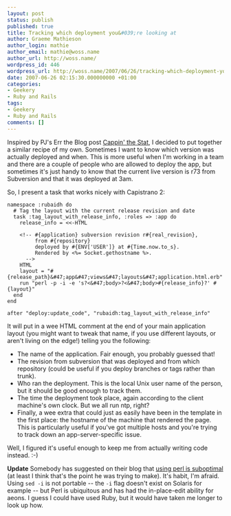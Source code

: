 ```yaml
---
layout: post
status: publish
published: true
title: Tracking which deployment you&#039;re looking at
author: Graeme Mathieson
author_login: mathie
author_email: mathie@woss.name
author_url: http://woss.name/
wordpress_id: 446
wordpress_url: http://woss.name/2007/06/26/tracking-which-deployment-youre-looking-at/
date: 2007-06-26 02:15:30.000000000 +01:00
categories:
- Geekery
- Ruby and Rails
tags:
- Geekery
- Ruby and Rails
comments: []
---
```

Inspired by PJ's Err the Blog post [Cappin' the Stat](http:&#47;&#47;errtheblog.com&#47;post&#47;5961), I decided to put together a similar recipe of my own.  Sometimes I want to know which version was actually deployed and when.  This is more useful when I'm working in a team and there are a couple of people who are allowed to deploy the app, but sometimes it's just handy to know that the current live version is r73 from Subversion and that it was deployed at 3am.

So, I present a task that works nicely with Capistrano 2:

    namespace :rubaidh do
      # Tag the layout with the current release revision and date
      task :tag_layout_with_release_info, :roles => :app do
        release_info = <<-HTML

        <!-- #{application} subversion revision r#{real_revision},
             from #{repository}
             deployed by #{ENV['USER']} at #{Time.now.to_s}.
             Rendered by <%= Socket.gethostname %>.
          -->
        HTML
        layout = "#{release_path}&#47;app&#47;views&#47;layouts&#47;application.html.erb"
        run "perl -p -i -e 's?<&#47;body>?<&#47;body>#{release_info}?' #{layout}"
      end
    end

    after "deploy:update_code", "rubaidh:tag_layout_with_release_info"

It will put in a wee HTML comment at the end of your main application layout (you might want to tweak that name, if you use different layouts, or aren't living on the edge!) telling you the following:

* The name of the application.  Fair enough, you probably guessed that!
* The revision from subversion that was deployed and from which repository (could be useful if you deploy branches or tags rather than trunk).
* Who ran the deployment.  This is the local Unix user name of the person, but it should be good enough to track them.
* The time the deployment took place, again according to the client machine's own clock.  But we all run ntp, right?
* Finally, a wee extra that could just as easily have been in the template in the first place: the hostname of the machine that rendered the page.  This is particularly useful if you've got multiple hosts and you're trying to track down an app-server-specific issue.

Well, I figured it's useful enough to keep me from actually writing code instead. :-)

**Update** Somebody has suggested on their blog that [using perl is suboptimal](http:&#47;&#47;www.agmweb.ca&#47;blog&#47;andy&#47;1968&#47;) (at least I think that's the point he was trying to make).  It's habit, I'm afraid.  Using `sed -i` is not portable -- the `-i` flag doesn't exist on Solaris for example -- but Perl is ubiquitous and has had the in-place-edit ability for aeons.  I guess I could have used Ruby, but it would have taken me longer to look up how.
